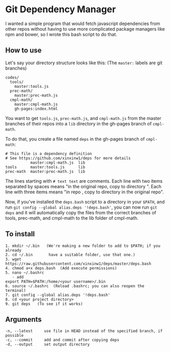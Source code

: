 # Git Dependency Manager

I wanted a simple program that would fetch javascript dependencies from other repos without having to use more complicated package managers like npm and bower, so I wrote this bash script to do that.

## How to use

Let's say your directory structure looks like this:
(The `master:` labels are git branches)

```
codes/
  tools/
    master:tools.js
  prec-math/
    master:prec-math.js
  cmpl-math/
    master:cmpl-math.js
    gh-pages:index.html
```

You want to get `tools.js`, `prec-math.js`, and `cmpl-math.js` from the master branches of their repos into a `lib` directory in the gh-pages branch of `cmpl-math`.

To do that, you create a file named `deps` in the gh-pages branch of `cmpl-math`:

```
# This file is a dependency definition
# See https://github.com/xinxinw1/deps for more details
           master:cmpl-math.js  lib
tools      master:tools.js      lib
prec-math  master:prec-math.js  lib
```

The lines starting with `# text text` are comments. Each line with two items separated by spaces means "in the original repo, copy <first item> to directory <second item>". Each line with three items means "in repo <first item>, copy <second item> to directory <third item> in the original repo".

Now, if you've installed the `deps.bash` script to a directory in your `$PATH`, and run `git config --global alias.deps '!deps.bash'`, you can now run `git deps` and it will automatically copy the files from the correct branches of tools, prec-math, and cmpl-math to the lib folder of cmpl-math.

## To install

```
1. mkdir ~/.bin   (We're making a new folder to add to $PATH; if you already
2. cd ~/.bin       have a suitable folder, use that one.)
3. wget https://raw.githubusercontent.com/xinxinw1/deps/master/deps.bash
4. chmod a+x deps.bash  (Add execute permissions)
5. nano ~/.bashrc
   - add
export PATH=$PATH:/home/<your username>/.bin
6. source ~/.bashrc  (Reload .bashrc; you can also reopen the terminal)
7. git config --global alias.deps '!deps.bash'
8. cd <your project directory>
9. git deps   (To see if it works)
```

## Arguments

```
-n, --latest     use file in HEAD instead of the specified branch, if possible
-c, --commit     add and commit after copying deps
-d, --output     set output directory
```
